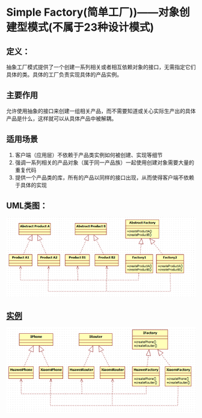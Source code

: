 # Simple Factory(简单工厂))——对象创建型模式(不属于23种设计模式)

## 定义：

抽象工厂模式提供了一个创建一系列相关或者相互依赖对象的接口，无需指定它们具体的类。具体的工厂负责实现具体的产品实例。

## 主要作用

允许使用抽象的接口来创建一组相关产品，而不需要知道或关心实际生产出的具体产品是什么，这样就可以从具体产品中被解耦。

## 适用场景

1. 客户端（应用层）不依赖于产品类实例如何被创建、实现等细节
2. 强调一系列相关的产品对象（属于同一产品族）一起使用创建对象需要大量的重复代码
3. 提供一个产品类的库，所有的产品以同样的接口出现，从而使得客户端不依赖于具体的实现

## UML类图：

<img src="img/AbstractFactory1.png" />

## [实例](https://github.com/shiyangqin/Qinsy/tree/master/design_patterns/Abstract_Factory_Pattern)

<img src="img/AbstractFactory2.png" />

